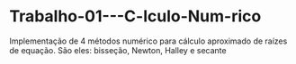 # Trabalho-01---C-lculo-Num-rico
Implementação de 4 métodos numérico para cálculo aproximado de raízes de equação. São eles: bisseção, Newton, Halley e secante
